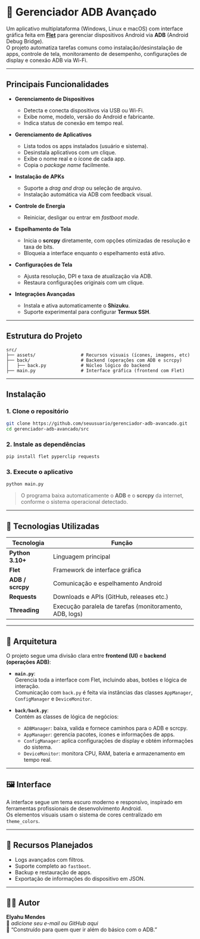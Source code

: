 # 📱 Gerenciador ADB Avançado

Um aplicativo multiplataforma (Windows, Linux e macOS) com interface gráfica feita em **[Flet](https://flet.dev/)** para gerenciar dispositivos Android via **ADB** (Android Debug Bridge).  
O projeto automatiza tarefas comuns como instalação/desinstalação de apps, controle de tela, monitoramento de desempenho, configurações de display e conexão ADB via Wi-Fi.

---

## Principais Funcionalidades

- **Gerenciamento de Dispositivos**
  - Detecta e conecta dispositivos via USB ou Wi-Fi.
  - Exibe nome, modelo, versão do Android e fabricante.
  - Indica status de conexão em tempo real.

- **Gerenciamento de Aplicativos**
  - Lista todos os apps instalados (usuário e sistema).
  - Desinstala aplicativos com um clique.
  - Exibe o nome real e o ícone de cada app.
  - Copia o *package name* facilmente.

- **Instalação de APKs**
  - Suporte a *drag and drop* ou seleção de arquivo.
  - Instalação automática via ADB com feedback visual.

- **Controle de Energia**
  - Reiniciar, desligar ou entrar em *fastboot mode*.

- **Espelhamento de Tela**
  - Inicia o **scrcpy** diretamente, com opções otimizadas de resolução e taxa de bits.
  - Bloqueia a interface enquanto o espelhamento está ativo.

- **Configurações de Tela**
  - Ajusta resolução, DPI e taxa de atualização via ADB.
  - Restaura configurações originais com um clique.

- **Integrações Avançadas**
  - Instala e ativa automaticamente o **Shizuku**.
  - Suporte experimental para configurar **Termux SSH**.

---

## Estrutura do Projeto

```
src/
├── assets/                 # Recursos visuais (ícones, imagens, etc)
├── back/                   # Backend (operações com ADB e scrcpy)
│   ├── back.py             # Núcleo lógico do backend
├── main.py                 # Interface gráfica (frontend com Flet)
```

---

## Instalação

### 1. Clone o repositório
```bash
git clone https://github.com/seuusuario/gerenciador-adb-avancado.git
cd gerenciador-adb-avancado/src
```

### 2. Instale as dependências
```bash
pip install flet pyperclip requests
```

### 3. Execute o aplicativo
```bash
python main.py
```

> O programa baixa automaticamente o **ADB** e o **scrcpy** da internet, conforme o sistema operacional detectado.

---

## 🧠 Tecnologias Utilizadas

| Tecnologia | Função |
|-------------|--------|
| **Python 3.10+** | Linguagem principal |
| **Flet** | Framework de interface gráfica |
| **ADB / scrcpy** | Comunicação e espelhamento Android |
| **Requests** | Downloads e APIs (GitHub, releases etc.) |
| **Threading** | Execução paralela de tarefas (monitoramento, ADB, logs) |

---

## 🧱 Arquitetura

O projeto segue uma divisão clara entre **frontend (UI)** e **backend (operações ADB)**:

- **`main.py`**:  
  Gerencia toda a interface com Flet, incluindo abas, botões e lógica de interação.  
  Comunicação com `back.py` é feita via instâncias das classes `AppManager`, `ConfigManager` e `DeviceMonitor`.

- **`back/back.py`**:  
  Contém as classes de lógica de negócios:
  - `ADBManager`: baixa, valida e fornece caminhos para o ADB e scrcpy.
  - `AppManager`: gerencia pacotes, ícones e informações de apps.
  - `ConfigManager`: aplica configurações de display e obtém informações do sistema.
  - `DeviceMonitor`: monitora CPU, RAM, bateria e armazenamento em tempo real.

---

## 🖼️ Interface

A interface segue um tema escuro moderno e responsivo, inspirado em ferramentas profissionais de desenvolvimento Android.  
Os elementos visuais usam o sistema de cores centralizado em `theme_colors`.

---

## 🧪 Recursos Planejados

- Logs avançados com filtros.
- Suporte completo ao `fastboot`.
- Backup e restauração de apps.
- Exportação de informações do dispositivo em JSON.

---

## 🧑‍💻 Autor

**Elyahu Mendes**  
📧 *adicione seu e-mail ou GitHub aqui*  
💬 “Construído para quem quer ir além do básico com o ADB.”

